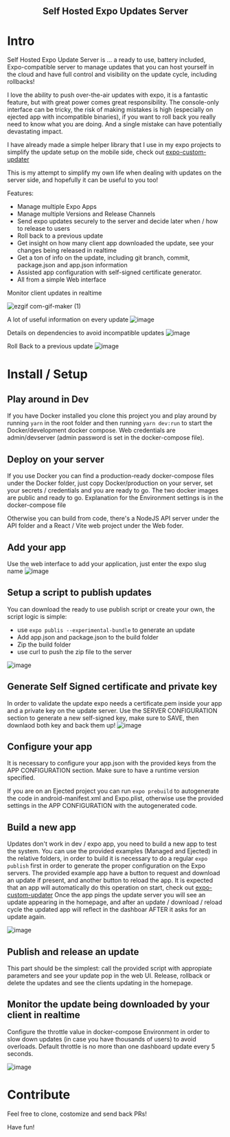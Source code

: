 <h2 align="center">Self Hosted Expo Updates Server</h2>

# Intro
Self Hosted Expo Update Server is ... a ready to use, battery included, Expo-compatible server to manage updates that you can host yourself in the cloud and have full control and visibility on the update cycle, including rollbacks!

I love the ability to push over-the-air updates with expo, it is a fantastic feature, but with great power comes great responsibility.
The console-only interface can be tricky, the risk of making mistakes is high (especially on ejected app with incompatible binaries), if you want to roll back you really need to know what you are doing. And a single mistake can have potentially devastating impact.

I have already made a simple helper library that I use in my expo projects to simplify the update setup on the mobile side, check out [expo-custom-updater](https://github.com/umbertoghio/expo-custom-updater)

This is my attempt to simplify my own life when dealing with updates on the server side, and hopefully it can be useful to you too!

Features:
* Manage multiple Expo Apps
* Manage multiple Versions and Release Channels
* Send expo updates securely to the server and decide later when / how to release to users
* Roll back to a previous update
* Get insight on how many client app downloaded the update, see your changes being released in realtime
* Get a ton of info on the update, including git branch, commit, package.json and app.json information
* Assisted app configuration with self-signed certificate generator.
* All from a simple Web interface

Monitor client updates in realtime

![ezgif com-gif-maker (1)](https://user-images.githubusercontent.com/25666241/188273081-d55da67d-0906-4348-bc0c-714286e8e812.gif)

A lot of useful information on every update
![image](https://user-images.githubusercontent.com/25666241/187002164-56841c80-27f1-4055-9fa2-f1efd6fe3cf7.png)

Details on dependencies to avoid incompatible updates
![image](https://user-images.githubusercontent.com/25666241/187002193-ee179043-545e-4c71-ba3d-762447688c27.png)

Roll Back to a previous update
![image](https://user-images.githubusercontent.com/25666241/187002214-eaaf68bf-9d17-44b8-afc9-dd27a0f861e0.png)

# Install / Setup

## Play around in Dev
If you have Docker installed you clone this project you and play around by running `yarn` in the root folder and then running `yarn dev:run` to start the Docker/development docker compose. Web credentials are admin/devserver (admin password is set in the docker-compose file). 

## Deploy on your server
If you use Docker you can find a production-ready docker-compose files under the Docker folder, just copy Docker/production on your server, set your secrets / credentials and you are ready to go. The two docker images are public and ready to go.
Explanation for the Environment settings is in the docker-compose file

Otherwise you can build from code, there's a NodeJS API server under the API folder and a React / Vite web project under the Web foder.

## Add your app
Use the web interface to add your application, just enter the expo slug name
![image](https://user-images.githubusercontent.com/25666241/187029334-a1748a96-97e1-4efc-af70-631cea61a152.png)


## Setup a script to publish updates
You can download the ready to use publish script or create your own, the script logic is simple: 
- use `expo publis --experimental-bundle` to generate an update
- Add app.json and package.json to the build folder
- Zip the build folder
- use curl to push the zip file to the server

![image](https://user-images.githubusercontent.com/25666241/187029353-9fb6dfe9-913d-4537-900f-673cf7d8e886.png)

## Generate Self Signed certificate and private key
In order to validate the update expo needs a certificate.pem inside your app and a private key on the update server.
Use the SERVER CONFIGURATION section to generate a new self-signed key, make sure to SAVE, then downlaod both key and back them up!
![image](https://user-images.githubusercontent.com/25666241/187003070-c348189d-b159-4cfd-9f03-3801ea7e9b40.png)

## Configure your app
It is necessary to configure your app.json with the provided keys from the APP CONFIGURATION section.
Make sure to have a runtime version specified.

If you are on an Ejected project you can run `expo prebuild` to autogenerate the code in android-manifest.xml and Expo.plist, otherwise use the provided settings in the APP CONFIGURATION with the autogenerated code.

## Build a new app
Updates don't work in dev / expo app, you need to build a new app to test the system. You can use the provided examples (Managed and Ejected) in the relative folders, in order to build it is necessary to do a regular `expo publish` first in order to generate the proper configuration on the Expo servers. The provided example app have a button to request and download an update if present, and another button to reload the app.
It is expected that an app will automatically do this operation on start, check out [expo-custom-updater](https://github.com/umbertoghio/expo-custom-updater)
Once the app pings the update server you will see an update appearing in the homepage, and after an update / download / reload cycle the updated app will reflect in the dashboar AFTER it asks for an update again.

![image](https://user-images.githubusercontent.com/25666241/187808093-743afc83-77c1-4ed0-afc8-bd1d9ed0691e.png)


## Publish and release an update
This part should be the simplest: call the provided script with appropiate parameters and see your update pop in the web UI.
Release, rollback or delete the updates and see the clients updating in the homepage.

## Monitor the update being downloaded by your client in realtime
Configure the throttle value in docker-compose Environment in order to slow down updates (in case you have thousands of users) to avoid overloads.
Default throttle is no more than one dashboard update every 5 seconds.

![image](https://user-images.githubusercontent.com/25666241/187808147-1c6fac7c-cc95-4fcf-a736-f059b00f83ef.png)


# Contribute
Feel free to clone, costomize and send back PRs!

Have fun!
